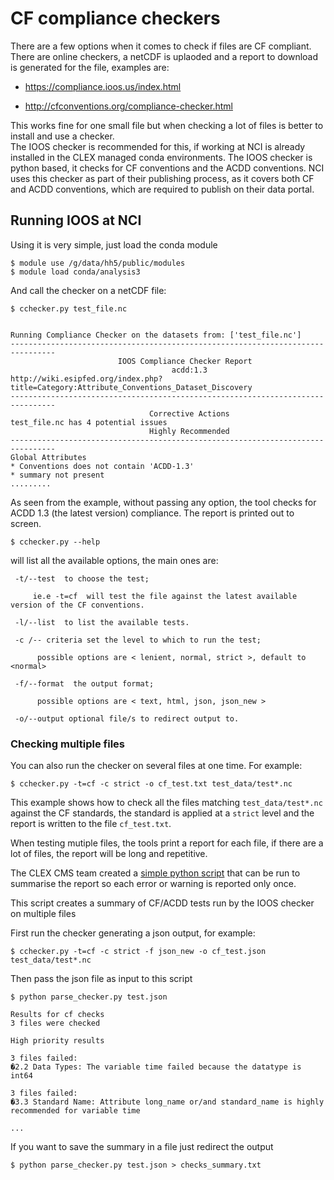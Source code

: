 # CF compliance checkers

There are a few options when it comes to check if files are CF compliant. There are online checkers, a netCDF is uplaoded and a report to download is generated for the file, examples are:

* https://compliance.ioos.us/index.html

* http://cfconventions.org/compliance-checker.html

This works fine for one small file but when checking a lot of files is better to install and use a checker.<br>
The IOOS checker is recommended for this, if working at NCI is already installed in the CLEX managed conda environments.
The IOOS checker is python based, it checks for CF conventions and the ACDD conventions. NCI uses this checker as part of their publishing process, as it covers both CF and ACDD conventions, which are required to publish on their data portal. 

## Running IOOS at NCI
Using it is very simple, just load the conda module

```{code}
$ module use /g/data/hh5/public/modules
$ module load conda/analysis3
```

And call the checker on a netCDF file:

```{code}
$ cchecker.py test_file.nc


Running Compliance Checker on the datasets from: ['test_file.nc']
--------------------------------------------------------------------------------
                        IOOS Compliance Checker Report                         
                                    acdd:1.3                                    
http://wiki.esipfed.org/index.php?title=Category:Attribute_Conventions_Dataset_Discovery
--------------------------------------------------------------------------------
                               Corrective Actions                               
test_file.nc has 4 potential issues
                               Highly Recommended                               
--------------------------------------------------------------------------------
Global Attributes
* Conventions does not contain 'ACDD-1.3'
* summary not present
.........
```

As seen from the example, without passing any option, the tool checks for ACDD 1.3 (the latest version) compliance. The report is printed out to screen.

```{code}
$ cchecker.py --help
```

will list all the available options, the main ones are:

```{code}
 -t/--test  to choose the test;

     ie.e -t=cf  will test the file against the latest available version of the CF conventions.

 -l/--list  to list the available tests.

 -c /-- criteria set the level to which to run the test;

      possible options are < lenient, normal, strict >, default to <normal>

 -f/--format  the output format;

      possible options are < text, html, json, json_new >

 -o/--output optional file/s to redirect output to.

```

### Checking multiple files
You can also run the checker on several files at one time. For example:

```{code}
$ cchecker.py -t=cf -c strict -o cf_test.txt test_data/test*.nc 
```

This example shows how to check all the files matching `test_data/test*.nc` against the CF standards, the standard is applied at a `strict` level and the report is written to the file `cf_test.txt`.

When testing mutiple files, the tools print a report for each file, if there are a lot of files, the report will be long and repetitive.

The CLEX CMS team created a [simple python script](https://gist.github.com/paolap/e37447c9c00e8894437b13a76021c857) that can be run to summarise the report so each error or warning is reported only once.

This script creates a summary of CF/ACDD tests run by the IOOS checker on multiple files

First run the checker generating a json output, for example:

```{code}
$ cchecker.py -t=cf -c strict -f json_new -o cf_test.json test_data/test*.nc  
```

Then pass the json file as input to this script

```{code}
$ python parse_checker.py test.json
```

```{dropdown} Summarised reports
Results for cf checks
3 files were checked

High priority results

3 files failed:
�2.2 Data Types: The variable time failed because the datatype is int64

3 files failed:
�3.3 Standard Name: Attribute long_name or/and standard_name is highly recommended for variable time

...
```

If you want to save the summary in a file just redirect the output

```{code}
$ python parse_checker.py test.json > checks_summary.txt
```

